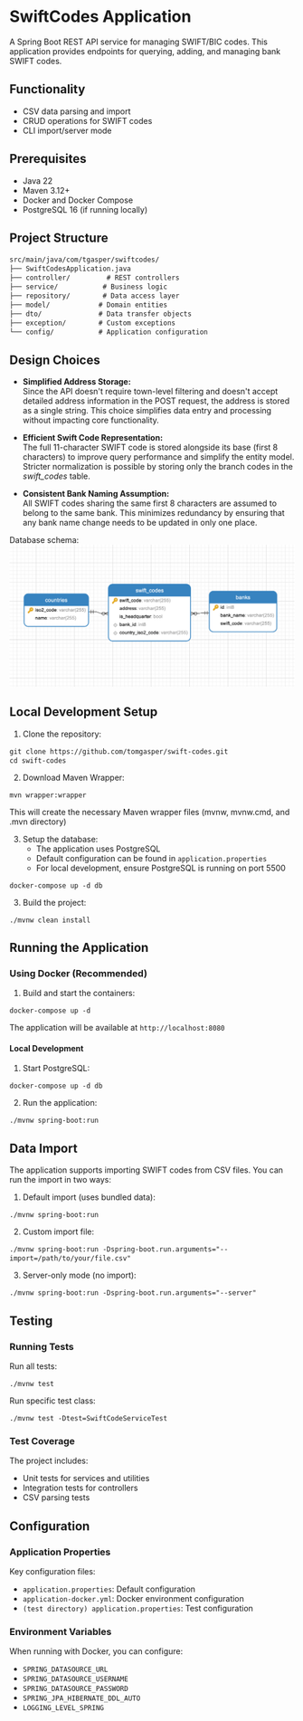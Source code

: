 # SwiftCodes Application

A Spring Boot REST API service for managing SWIFT/BIC codes. This application provides endpoints for querying, adding, and managing bank SWIFT codes.

## Functionality

- CSV data parsing and import
- CRUD operations for SWIFT codes
- CLI import/server mode


## Prerequisites

- Java 22
- Maven 3.12+
- Docker and Docker Compose
- PostgreSQL 16 (if running locally)

## Project Structure

```
src/main/java/com/tgasper/swiftcodes/
├── SwiftCodesApplication.java
├── controller/         # REST controllers
├── service/           # Business logic
├── repository/        # Data access layer
├── model/            # Domain entities
├── dto/              # Data transfer objects
├── exception/        # Custom exceptions
└── config/           # Application configuration
```

## Design Choices

- **Simplified Address Storage:**  
  Since the API doesn't require town-level filtering and doesn't accept detailed address information in the POST request, the address is stored as a single string. This choice simplifies data entry and processing without impacting core functionality.

- **Efficient Swift Code Representation:**  
  The full 11-character SWIFT code is stored alongside its base (first 8 characters) to improve query performance and simplify the entity model. Stricter normalization is possible by storing only the branch codes in the *swift_codes* table.

- **Consistent Bank Naming Assumption:**  
  All SWIFT codes sharing the same first 8 characters are assumed to belong to the same bank. This minimizes redundancy by ensuring that any bank name change needs to be updated in only one place.

Database schema:
![Schema](https://github.com/tomgasper/swift-codes/blob/main/example/diagram.png)

## Local Development Setup

1. Clone the repository:
```
git clone https://github.com/tomgasper/swift-codes.git
cd swift-codes
```

2. Download Maven Wrapper:
```
mvn wrapper:wrapper
```
This will create the necessary Maven wrapper files (mvnw, mvnw.cmd, and .mvn directory)

3. Setup the database:
   - The application uses PostgreSQL
   - Default configuration can be found in `application.properties`
   - For local development, ensure PostgreSQL is running on port 5500

```
docker-compose up -d db
```

3. Build the project:
```
./mvnw clean install
```

## Running the Application

### Using Docker (Recommended)

1. Build and start the containers:
```
docker-compose up -d
```

The application will be available at `http://localhost:8080`

#### Local Development

1. Start PostgreSQL:
```
docker-compose up -d db
```

2. Run the application:
```
./mvnw spring-boot:run
```


## Data Import

The application supports importing SWIFT codes from CSV files. You can run the import in two ways:

1. Default import (uses bundled data):
```
./mvnw spring-boot:run
```

2. Custom import file:
```
./mvnw spring-boot:run -Dspring-boot.run.arguments="--import=/path/to/your/file.csv"
```

3. Server-only mode (no import):
```
./mvnw spring-boot:run -Dspring-boot.run.arguments="--server"
```

## Testing

### Running Tests

Run all tests:
```
./mvnw test
```

Run specific test class:
```
./mvnw test -Dtest=SwiftCodeServiceTest
```

### Test Coverage

The project includes:
- Unit tests for services and utilities
- Integration tests for controllers
- CSV parsing tests

## Configuration

### Application Properties

Key configuration files:
- `application.properties`: Default configuration
- `application-docker.yml`: Docker environment configuration
- `(test directory) application.properties`: Test configuration

### Environment Variables

When running with Docker, you can configure:
- `SPRING_DATASOURCE_URL`
- `SPRING_DATASOURCE_USERNAME`
- `SPRING_DATASOURCE_PASSWORD`
- `SPRING_JPA_HIBERNATE_DDL_AUTO`
- `LOGGING_LEVEL_SPRING`